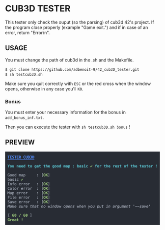 # CUB3D TESTER

This tester only check the ouput (so the parsing) of cub3d 42's project.
If the program close properly (example "Game exit.") and if in case of an error, return "Error\n".

## USAGE

You must change the path of cub3d in the .sh and the Makefile.

```
$ git clone https://github.com/adbenoit-9/42_cub3D_tester.git
$ sh testcub3D.sh
```
Make sure you quit correctly with `ESC` or the red cross when the window opens, otherwise in any case you'll `KO`.

### Bonus

You must enter your necessary information for the bonus in `add_bonus_inf.txt`.

Then you can execute the tester with `sh testcub3D.sh bonus` !

## PREVIEW

![Example](img/screenshot.png)
